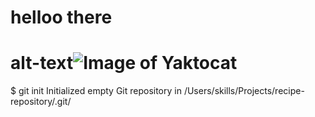 # helloo there

# alt-text![Image of Yaktocat](https://octodex.github.com/images/yaktocat.png) 

$ git init
Initialized empty Git repository in /Users/skills/Projects/recipe-repository/.git/
